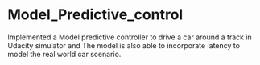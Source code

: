 # Model_Predictive_control
Implemented a Model predictive controller to drive a car around a track in Udacity simulator and The model is also able to incorporate latency to model the real world car scenario. 
